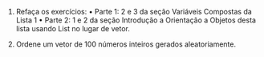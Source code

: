 1. Refaça os exercícios:
• Parte 1: 2 e 3 da seção Variáveis Compostas da Lista 1
• Parte 2: 1 e 2 da seção Introdução a Orientação a Objetos desta lista
usando List no lugar de vetor.

2. Ordene um vetor de 100 números inteiros gerados aleatoriamente.